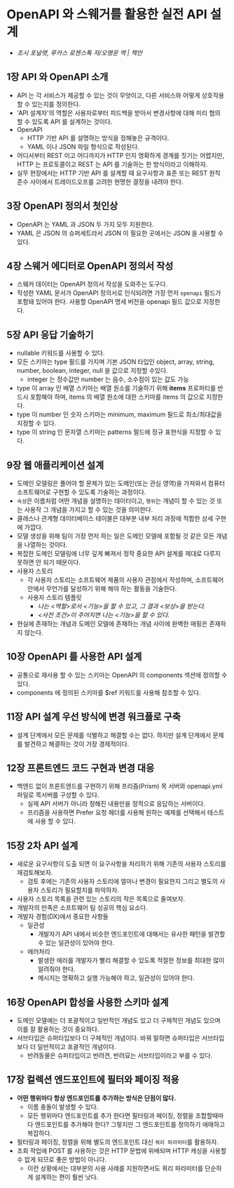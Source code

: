 # OpenAPI 와 스웨거를 활용한 실전 API 설계

- *조시 포널랫, 루카스 로젠스톡 저/오명운 역 | 책만*

## 1장 API 와 OpenAPI 소개

- API 는 각 서비스가 제공할 수 있는 것이 무엇이고, 다른 서비스와 어떻게 상호작용할 수 있는지를 정의한다.
- 'API 설계자'의 역할은 사용자로부터 피드백을 받아서 변경사항에 대해 미리 협의 할 수 있도록 API 를 설계하는 것이다.
- OpenAPI
  - HTTP 기반 API 를 설명하는 방식을 정해놓은 규격이다.
  - YAML 이나 JSON 파일 형식으로 작성된다.
- 어디서부터 REST 이고 어디까지가 HTTP 인지 명확하게 경계를 짓기는 어렵지만, HTTP 는 프로토콜이고 REST 는 API 를 기술하는 한 방식이라고 이해하자.
- 실무 현장에서는 HTTP 기반 API 를 설계할 때 요구사항과 표준 또는 REST 원칙 준수 사이에서 트레이드오프를 고려한 현명한 결정을 내려야 한다.

## 3장 OpenAPI 정의서 첫인상

- OpenAPI 는 YAML 과 JSON 두 가지 모두 지원한다.
- YAML 은 JSON 의 슈퍼세트라서 JSON 이 필요한 곳에서는 JSON 을 사용할 수 있다.

## 4장 스웨거 에디터로 OpenAPI 정의서 작성

- 스웨커 데이터는 OpenAPI 정의서 작성을 도와주는 도구다.
- 작성한 YAML 문서가 OpenAPI 정의서로 인식되려면 가장 먼저 `openapi` 필드가 포함돼 있어야 한다. 사용할 OpenAPI 명세 버전을 openapi 필드 값으로 지정한다.

## 5장 API 응답 기술하기

- nullable 키워드를 사용할 수 있다.
- 모든 스키마는 type 필드를 가지며 기본 JSON 타입인 object, array, string, number, boolean, integer, null 을 값으로 지정할 수있다.
  - integer 는 정수값만 number 는 음수, 소수점이 있는 값도 가능
- type 이 array 인 배열 스키마는 배열 원소를 기술하기 위해 **items** 프로퍼티를 반드시 포함해야 하며, items 의 배열 원소에 대한
  스키마를 items 의 값으로 지정한다.
- type 이 number 인 숫자 스키마는 minimum, maximum 필드로 최소/최대값을 지정할 수 있다.
- type 이 string 인 문자열 스키마는 patterns 필드에 정규 표현식을 지정할 수 있다.

## 9장 웹 애플리케이션 설계

- 도메인 모델링은 풀어야 할 문제가 있는 도메인(또는 관심 영역)을 가져와서 컴퓨터 소프트웨어로 구현할 수 있도록 기술하는 과정이다.
- `속성`은 이름처럼 어떤 개념을 설명하는 데이터이고, `행위`는 개념이 할 수 있는 것 또는 사용작 그 개념을 가지고 할 수 있는 것을 의미한다.
- 클래스나 관계형 데이터베이스 테이블은 대부분 내부 처리 과정에 적합한 상세 구현에 가깝다.
- 모델 생성을 위해 팀이 가장 먼저 하는 일은 도메인 모델에 포함될 것 같은 모든 개념을 나열하는 것이다.
- 복잡한 도메인 모델링에 너무 깊게 빠져서 정작 중요한 API 설계를 제대로 다루지 못하면 안 되기 때문이다.
- 사용자 스토리
  - 각 사용자 스토리는 소프트웨어 제품의 사용자 관점에서 작성하며, 소프트웨어 안에서 무언가를 달성하기 위해 해야 하는 활동을 기술한다.
  - 사용자 스토리 템플릿
    - *나는 <역할>로서 <기능>을 할 수 있고, 그 결과 <보상>을 받는다.*
    - *<사전 조건>이 주어지면 나는 <기능>을 할 수 있다.*
- 현실에 존재하는 개념과 도메인 모델에 존재하는 개념 사이에 완벽한 매핑은 존재하지 않는다.

## 10장 OpenAPI 를 사용한 API 설계

- 공통으로 재사용 할 수 있는 스키마는 OpenAPI 의 components 섹션에 정의할 수 있다.
- components 에 정의된 스키마를 $ref 키워드를 사용해 참조할 수 있다.

## 11장 API 설계 우선 방식에 변경 워크플로 구축

- 설계 단계에서 모든 문제를 식별하고 해결할 수는 없다. 하지만 설계 단계에서 문제를 발견하고 해결하는 것이 가장 경제적이다.

## 12장 프론트엔드 코드 구현과 변경 대응

- 백엔드 없이 프론트엔드를 구현하기 위해 프리즘(Prism) 목 서버와 openapi.yml 파일로 목서버를 구성할 수 있다.
  - 실제 API 서버가 아니라 정해진 내용만을 정적으로 응답하는 서버이다.
  - 프리즘을 사용하면 Prefer 요청 헤더를 사용해 원하는 예제를 선택해서 테스트에 사용 할 수 있다.

## 15장 2차 API 설계

- 새로운 요구사항이 도출 되면 이 요구사항을 처리하기 위해 기존의 사용자 스토리를 재검토해보자.
  - 검토 후에는 기존의 사용자 스토리에 얼마나 변경이 필요한지 그리고 별도의 사용자 스토리가 필요할지를 파악하자.
- 사용자 스토리 목록을 관련 있는 스토리의 작은 목록으로 줄여보자.
- 개발자의 만족은 소프트웨어 팀 성공의 핵심 요소다.
- 개발자 경험(DX)에서 중요한 사항들
  - 일관성
    - 개발자가 API 내에서 비슷한 엔드포인트에 대해서는 유사한 패턴을 발견할 수 있는 일관성이 있어야 한다.
  - 에러처리
    - 발생한 에러를 개발자가 빨리 해결할 수 있도록 적절한 정보를 최대한 많이 알려줘야 한다.
    - 메시지는 명확하고 실행 가능해야 하고, 일관성이 있어야 한다.

## 16장 OpenAPI 합성을 사용한 스키마 설계

- 도메인 모델에는 더 포괄적이고 일반적인 개념도 있고 더 구체적인 개념도 있으며 이를 잘 활용하는 것이 중요하다.
- 서브타입은 슈퍼타입보다 더 구체적인 개념이다. 바꿔 말하면 슈퍼타입은 서브타입보다 더 일반적이고 포괄적인 개념이다.
  - 반려동물은 슈퍼타입이고 반려견, 반려묘는 서브타입이라고 부를 수 있다.

## 17장 컬렉션 엔드포인트에 필터와 페이징 적용

- **어떤 행위마다 항상 엔드포인트를 추가하는 방식은 단점이 많다.**
  - 이름 충돌이 발생할 수 있다.
  - 모든 행위마다 엔드포인트를 추가 한다면 필터링과 페이징, 정렬을 조합할때마다 엔드포인트를 추가해야 한다? 그렇지만 그 엔드포인트를 정의하기 애매하고 복잡하다.
- 필터링과 페이징, 정렬을 위해 별도의 엔드포인트 대신 `쿼리 파라미터`를 활용하자.
- 조회 작업에 POST 를 사용하는 것은 HTTP 문법에 위배되며 HTTP 캐싱을 사용할 수 없게 되므로 좋은 방법이 아니다.
  - 이런 상황에서는 대부분의 사용 사례를 지원하면서도 쿼리 파라미터를 단순하게 설계하는 편이 훨씬 낫다.
